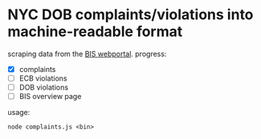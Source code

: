 # NYC DOB complaints/violations into machine-readable format

scraping data from the [BIS webportal](http://a810-bisweb.nyc.gov/bisweb/bispi00.jsp). progress:

- [x] complaints
- [ ] ECB violations
- [ ] DOB violations
- [ ] BIS overview page
 
usage: 

`node complaints.js <bin>`

